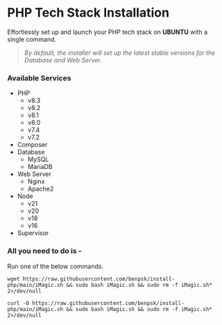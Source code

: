 # PHP Tech Stack Installation

Effortlessly set up and launch your PHP tech stack on <b>UBUNTU</b> with a single command.

> <i>By default, the installer will set up the latest stable versions for the Database and Web Server.</i>
 
### Available Services

- PHP 
  - v8.3
  - v8.2
  - v8.1
  - v8.0
  - v7.4
  - v7.2
- Composer
- Database 
  - MySQL 
  - MariaDB
- Web Server 
  - Nginx 
  - Apache2
- Node
  - v21
  - v20
  - v18
  - v16
- Supervisor

### All you need to do is - 

Run one of the below commands.
```shell
wget https://raw.githubusercontent.com/benpsk/install-php/main/iMagic.sh && sudo bash iMagic.sh && sudo rm -f iMagic.sh* 2>/dev/null

```

```shell
curl -O https://raw.githubusercontent.com/benpsk/install-php/main/iMagic.sh && sudo bash iMagic.sh && sudo rm -f iMagic.sh* 2>/dev/null
```
